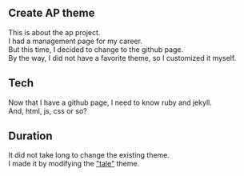 


## Create AP theme
This is about the ap project.  
I had a management page for my career.  
But this time, I decided to change to the github page.  
By the way, I did not have a favorite theme, so I customized it myself.  


## Tech
Now that I have a github page, I need to know ruby and jekyll.  
And, html, js, css or so?  


## Duration
It did not take long to change the existing theme.  
I made it by modifying the ["tale"](https://github.com/chesterhow/tale) theme.  
